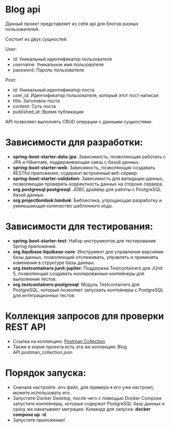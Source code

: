 # Blog api

Данный проект представляет из себя api для блогов разных пользователей.

Состоит из двух сущностей:

User:
* id: Уникальный идентификатор пользователя
* username: Уникальное имя пользователя
* password: Пароль пользователя

Post:
* id: Уникальный идентификатор поста
* user_id: Идентификатор пользователя, который этот пост написал
* title: Заголовок поста
* content: Суть поста
* published_at: Время публикации

API позволяет выполнять CRUD операции с данными сущностями.

# Зависимости для разработки:
* **spring-boot-starter-data-jpa**: Зависимость, позволяющая работать с JPA и Hibernate, поддерживающая связь с базой данных.
* **spring-boot-starter-web**: Зависимость, позволяющая создавать RESTful приложения, содержит встроенный веб-сервер.
* **spring-boot-starter-validation**: Зависимость для валидации данных, позволяющая проверять корректность данных на стороне сервера.
* **org.postgresql:postgresql**: JDBC драйвер для работы с PostgreSQL базой данных.
* **org.projectlombok:lombok**: Библиотека, упрощающая разработку и уменьшающая количество шаблонного кода.

# Зависимости для тестирования:
* **spring-boot-starter-test**: Набор инструментов для тестирования Spring приложений.
* **org.liquibase:liquibase-core**: Инструмент для управления версиями базы данных, позволяющий отслеживать, управлять и применять изменения в структуре базы данных.
* **org.testcontainers:junit-jupiter**: Поддержка Testcontainers для JUnit 5, позволяющая создавать изолированные контейнеры для выполнения тестов.
* **org.testcontainers:postgresql**: Модуль Testcontainers для PostgreSQL, который позволяет запускать контейнеры с PostgreSQL для интеграционных тестов.

# Коллекция запросов для проверки REST API
* Ссылка на коллекцию: [Postman Collection](https://www.postman.com/onevoker/workspace/blog-api/request/36937332-8eccd6bc-49ce-46ee-9980-d413f8b8ca08)
* Также в корне проекта есть эта же коллекция: Blog API.postman_collection.json

# Порядок запуска:
- Сначала настройте .env файл, для примера я его уже настроил, можете использовать его.
- Запустите Docker Desktop, после чего с помощью Docker Compose запустите контейнеры, которые содержат PostgreSQL базу данных и сразу же накатывают миграции. Команда для запуска: **docker compose up -d**.
- Запустите приложение!
